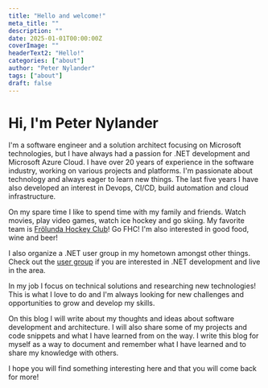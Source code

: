 ```yaml
---
title: "Hello and welcome!"
meta_title: ""
description: ""
date: 2025-01-01T00:00:00Z
coverImage: ""
headerText2: "Hello!"
categories: ["about"]
author: "Peter Nylander"
tags: ["about"]
draft: false
---
```


# Hi, I'm Peter Nylander
I'm a software engineer and a solution architect focusing on Microsoft technologies, but I have always had a passion for .NET development and Microsoft Azure Cloud. I have over 20 years of experience in the software industry, working on various projects and platforms. I'm passionate about technology and always eager to learn new things. The last five years I have also developed an interest in Devops, CI/CD, build automation and cloud infrastructure.

On my spare time I like to spend time with my family and friends. Watch movies, play video games, watch ice hockey and go skiing. My favorite team is [Frölunda Hockey Club](https://www.frolundahockey.com/)! Go FHC!
I'm also interested in good food, wine and beer!

I also organize a .NET user group in my hometown amongst other things. Check out the [user group](https://www.meetup.com/net-skane/) if you are interested in .NET development and live in the area.

In my job I focus on technical solutions and researching new technologies! This is what I love to do and I'm always looking for new challenges and opportunities to grow and develop my skills. 

On this blog I will write about my thoughts and ideas about software development and architecture. I will also share some of my projects and code snippets and what I have learned from on the way. 
I write this blog for myself as a way to document and remember what I have learned and to share my knowledge with others.

I hope you will find something interesting here and that you will come back for more!


